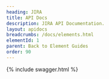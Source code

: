 ```yaml
---
heading: JIRA
title: API Docs
description: JIRA API Documentation.
layout: apidocs
breadcrumbs: /docs/elements.html
elementId: 1
parent: Back to Element Guides
order: 90
---
```


{% include swagger.html %}
